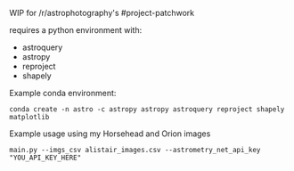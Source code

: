 WIP for /r/astrophotography's #project-patchwork 

requires a python environment with:
* astroquery
* astropy
* reproject
* shapely

Example conda environment:
    
    conda create -n astro -c astropy astropy astroquery reproject shapely matplotlib


Example usage using my Horsehead and Orion images
    
    main.py --imgs_csv alistair_images.csv --astrometry_net_api_key "YOU_API_KEY_HERE"